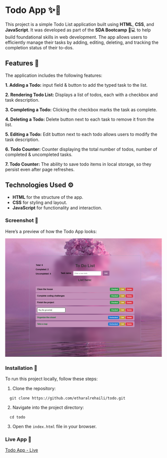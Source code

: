 # Todo App ✨📝

This project is a simple Todo List application built using **HTML**, **CSS**, and **JavaScript**. It was developed as part of the **SDA Bootcamp** 🏫💻 to help build foundational skills in web development. The app allows users to efficiently manage their tasks by adding, editing, deleting, and tracking the completion status of their to-dos.


## Features 🎯

The application includes the following features:

**1. Adding a Todo:** input field & button to add the typed task to the list.

**2. Rendering Todo List:** Displays a list of todos, each with a checkbox and task description.

**3. Completing a Todo:** Clicking the checkbox marks the task as complete.

**4. Deleting a Todo:** Delete button next to each task to remove it from the list.

**5. Editing a Todo:** Edit button next to each todo allows users to modify the task description.

**6. Todo Counter:** Counter displaying the total number of todos, number of completed & uncompleted tasks.
  
**7. Todo Counter:** The ability to save todo items in local storage, so they persist even after page refreshes.

## Technologies Used ⚙️

- **HTML** for the structure of the app.
- **CSS** for styling and layout.
- **JavaScript** for functionality and interaction.

### Screenshot 📸
Here’s a preview of how the Todo App looks:

![Screenshot](screenshot.png)


### Installation 🚀

To run this project locally, follow these steps:

1. Clone the repository:

```
  git clone https://github.com/etharalrehaili/todo.git
```

2. Navigate into the project directory:

```
  cd todo
```

3. Open the `index.html` file in your browser.


### Live App 🚀

[Todo App - Live
](https://main.d25qu4t6ct8vpo.amplifyapp.com/)

